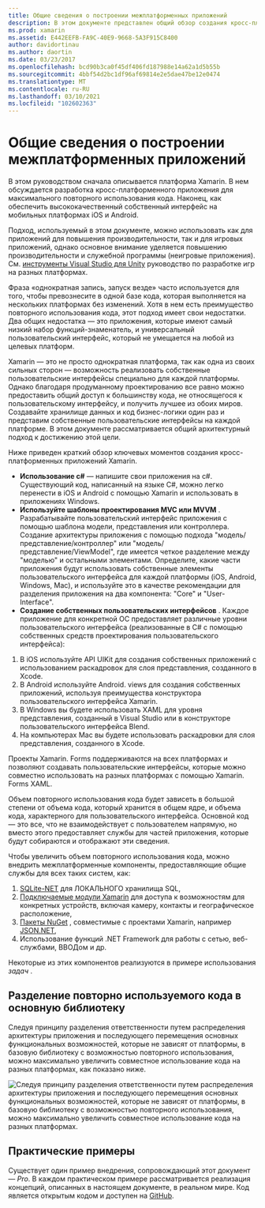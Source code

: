 ```yaml
---
title: Общие сведения о построении межплатформенных приложений
description: В этом документе представлен общий обзор создания кросс-платформенных приложений. В нем обсуждается значение C#, такие шаблоны проектирования, как MVC и MVVM, а также собственные пользовательские интерфейсы.
ms.prod: xamarin
ms.assetid: E442EEFB-FA9C-40E9-9668-5A3F915C8400
author: davidortinau
ms.author: daortin
ms.date: 03/23/2017
ms.openlocfilehash: bcd90b3ca0f45df406fd187988e14a62a1d5b55b
ms.sourcegitcommit: 4bbf54d2bc1df96af69814e2e5dae47be12e0474
ms.translationtype: MT
ms.contentlocale: ru-RU
ms.lasthandoff: 03/10/2021
ms.locfileid: "102602363"
---
```

# <a name="building-cross-platform-applications-overview"></a>Общие сведения о построении межплатформенных приложений

В этом руководством сначала описывается платформа Xamarin. В нем обсуждается разработка кросс-платформенного приложения для максимального повторного использования кода. Наконец, как обеспечить высококачественный собственный интерфейс на мобильных платформах iOS и Android.

Подход, используемый в этом документе, можно использовать как для приложений для повышения производительности, так и для игровых приложений, однако основное внимание уделяется повышению производительности и служебной программы (неигровые приложения). См. [инструменты Visual Studio для Unity](/visualstudio/cross-platform/visual-studio-tools-for-unity) руководство по разработке игр на разных платформах.

Фраза «однократная запись, запуск везде» часто используется для того, чтобы превознесите в одной базе кода, которая выполняется на нескольких платформах без изменений. Хотя в нем есть преимущество повторного использования кода, этот подход имеет свои недостатки. Два общих недостатка — это приложения, которые имеют самый низкий набор функций-знаменатель, и универсальный пользовательский интерфейс, который не умещается на любой из целевых платформ.

Xamarin — это не просто однократная платформа, так как одна из своих сильных сторон — возможность реализовать собственные пользовательские интерфейсы специально для каждой платформы. Однако благодаря продуманному проектированию все равно можно предоставить общий доступ к большинству кода, не относящегося к пользовательскому интерфейсу, и получить лучшее из обоих миров. Создавайте хранилище данных и код бизнес-логики один раз и представим собственные пользовательские интерфейсы на каждой платформе. В этом документе рассматривается общий архитектурный подход к достижению этой цели.

Ниже приведен краткий обзор ключевых моментов создания кросс-платформенных приложений Xamarin.

- **Использование c#** — напишите свои приложения на c#. Существующий код, написанный на языке C#, можно легко перенести в iOS и Android с помощью Xamarin и использовать в приложениях Windows.
- **Используйте шаблоны проектирования MVC или MVVM** . Разрабатывайте пользовательский интерфейс приложения с помощью шаблона модели, представления или контроллера. Создание архитектуры приложения с помощью подхода "модель/представление/контроллер" или "модель/представление/ViewModel", где имеется четкое разделение между "моделью" и остальными элементами. Определите, какие части приложения будут использовать собственные элементы пользовательского интерфейса для каждой платформы (iOS, Android, Windows, Mac), и используйте это в качестве рекомендации для разделения приложения на два компонента: "Core" и "User-Interface".
- **Создание собственных пользовательских интерфейсов** . Каждое приложение для конкретной ОС предоставляет различные уровни пользовательского интерфейса (реализованные в C# с помощью собственных средств проектирования пользовательского интерфейса):

1. В iOS используйте API UIKit для создания собственных приложений с использованием раскадровок для слоя представления, созданного в Xcode.
1. В Android используйте Android. views для создания собственных приложений, используя преимущества конструктора пользовательского интерфейса Xamarin.
1. В Windows вы будете использовать XAML для уровня представления, созданный в Visual Studio или в конструкторе пользовательского интерфейса Blend.
1. На компьютерах Mac вы будете использовать раскадровки для слоя представления, созданного в Xcode.

Проекты Xamarin. Forms поддерживаются на всех платформах и позволяют создавать пользовательские интерфейсы, которые можно совместно использовать на разных платформах с помощью Xamarin. Forms XAML.

Объем повторного использования кода будет зависеть в большой степени от объема кода, который хранится в общем ядре, и объема кода, характерного для пользовательского интерфейса. Основной код — это все, что не взаимодействует с пользователем напрямую, но вместо этого предоставляет службы для частей приложения, которые будут собираются и отображают эти сведения.

Чтобы увеличить объем повторного использования кода, можно внедрить межплатформенные компоненты, предоставляющие общие службы для всех таких систем, как:

1. [SQLite-NET](https://www.nuget.org/packages/sqlite-net-pcl/) для ЛОКАЛЬНОГО хранилища SQL,
1. [Подключаемые модули Xamarin](https://xamarin.com/plugins) для доступа к возможностям для конкретных устройств, включая камеру, контакты и географическое расположение,
1. [Пакеты NuGet](https://nuget.org) , совместимые с проектами Xamarin, например [JSON.NET](https://www.nuget.org/packages/Newtonsoft.Json/),
1. Использование функций .NET Framework для работы с сетью, веб-службами, ВВОДом и др.

Некоторые из этих компонентов реализуются в примере использования *задач* .

 <a name="Separate_Reusable_Code_into_a_Core_Library"></a>

## <a name="separate-reusable-code-into-a-core-library"></a>Разделение повторно используемого кода в основную библиотеку

Следуя принципу разделения ответственности путем распределения архитектуры приложения и последующего перемещения основных функциональных возможностей, которые не зависят от платформы, в базовую библиотеку с возможностью повторного использования, можно максимально увеличить совместное использование кода на разных платформах, как показано ниже.

 ![Следуя принципу разделения ответственности путем распределения архитектуры приложения и последующего перемещения основных функциональных возможностей, которые не зависят от платформы, в базовую библиотеку с возможностью повторного использования, можно максимально увеличить совместное использование кода на разных платформах.](overview-images/layers2.png)

 <a name="Case_Studies"></a>

## <a name="case-studies"></a>Практические примеры

Существует один пример внедрения, сопровождающий этот документ — *Pro*. В каждом практическом примере рассматривается реализация концепций, описанных в настоящем документе, в реальном мире. Код является открытым кодом и доступен на [GitHub](https://github.com/xamarin/mobile-samples/).
